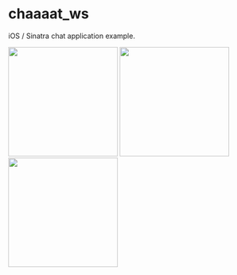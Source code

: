 # chaaaat_ws
iOS / Sinatra chat application example.

<img width="220" src="http://i.imgur.com/eKbPYxJ.jpg" />
<img width="220" src="http://i.imgur.com/u4cIRGb.png" />
<img width="220" src="http://i.imgur.com/kDIMNHb.png" />
